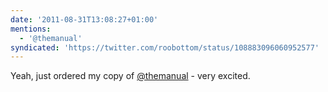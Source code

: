```yaml
---
date: '2011-08-31T13:08:27+01:00'
mentions:
  - '@themanual'
syndicated: 'https://twitter.com/roobottom/status/108883096060952577'
---
```

Yeah, just ordered my copy of [@themanual](https://twitter.com/@themanual)  - very excited.
